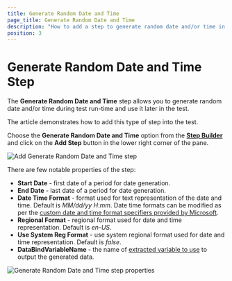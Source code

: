 ```yaml
---
title: Generate Random Date and Time
page_title: Generate Random Date and Time
description: "How to add a step to generate random date and/or time in Test Studio test? Use a built-in step to enter random date and time"
position: 3
---
```

# Generate Random Date and Time Step

The __Generate Random Date and Time__ step allows you to generate random date and/or time during test run-time and use it later in the test.

The article demonstrates how to add this type of step into the test.

Choose the __Generate Random Date and Time__ option from the <a href="/features/custom-steps/overview" target="_blank">__Step Builder__</a> and click on the __Add Step__ button in the lower right corner of the pane.

![Add Generate Random Date and Time step][1]

There are few notable properties of the step:

- __Start Date__ - first date of a period for date generation.
- __End Date__ - last date of a period for date generation.
- __Date Time Format__ - format used for text representation of the date and time. Default is _MM/dd/yy H:mm_. Date time formats can be modified as per the <a href="https://learn.microsoft.com/en-us/dotnet/standard/base-types/custom-date-and-time-format-strings" target="_blank">custom date and time format specifiers provided by Microsoft</a>.
- __Regional Format__ - regional format used for date and time representation. Default is _en-US_.
- __Use System Reg Format__ - use system regional format used for date and time representation. Default is _false_.
- __DataBindVariableName__ - the name of <a href="/features/recorder/highlighting-menu/quick-steps/extraction#use-the-extracted-value-in-the-next-steps" target="_blank">extracted variable to use</a> to output the generated data.

![Generate Random Date and Time step properties][2]

[1]: /img/features/random-data/random-date/step-cuilder-dnt.png
[2]: /img/features/random-data/random-date/extended-menu-rnd-dnt.png